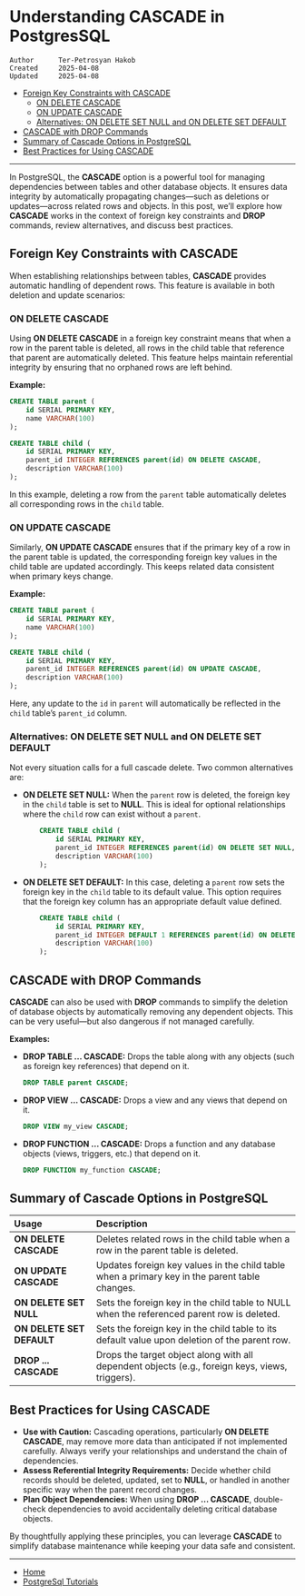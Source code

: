 # Understanding CASCADE in PostgresSQL

```info
Author      Ter-Petrosyan Hakob
Created     2025-04-08
Updated     2025-04-08
```

- [Foreign Key Constraints with CASCADE](#foreign-key-constraints-with-cascade)
    - [ON DELETE CASCADE](#on-delete-cascade)
    - [ON UPDATE CASCADE](#on-update-cascade)
    - [Alternatives: ON DELETE SET NULL and ON DELETE SET DEFAULT](#alternatives-on-delete-set-null-and-on-delete-set-default)
- [CASCADE with DROP Commands](#cascade-with-drop-commands)
- [Summary of Cascade Options in PostgreSQL](#summary-of-cascade-options-in-postgresql)
- [Best Practices for Using CASCADE](#best-practices-for-using-cascade)

---

In PostgreSQL, the **CASCADE** option is a powerful tool for managing dependencies between tables and other database objects. 
It ensures data integrity by automatically propagating changes—such as deletions or updates—across related rows and objects. 
In this post, we’ll explore how **CASCADE** works in the context of foreign key constraints and **DROP** commands, review 
alternatives, and discuss best practices.

## Foreign Key Constraints with CASCADE

When establishing relationships between tables, **CASCADE** provides automatic handling of dependent rows. 
This feature is available in both deletion and update scenarios:

### ON DELETE CASCADE

Using **ON DELETE CASCADE** in a foreign key constraint means that when a row in the parent table is deleted, 
all rows in the child table that reference that parent are automatically deleted. This feature helps maintain 
referential integrity by ensuring that no orphaned rows are left behind.

**Example:**
```sql
CREATE TABLE parent (
    id SERIAL PRIMARY KEY,
    name VARCHAR(100)
);

CREATE TABLE child (
    id SERIAL PRIMARY KEY,
    parent_id INTEGER REFERENCES parent(id) ON DELETE CASCADE,
    description VARCHAR(100)
);
```

In this example, deleting a row from the `parent` table automatically deletes all corresponding rows in the `child` table.

### ON UPDATE CASCADE

Similarly, **ON UPDATE CASCADE** ensures that if the primary key of a row in the parent table is updated, the corresponding foreign key values in the child table are updated accordingly. This keeps related data consistent when primary keys change.

**Example:**
```sql
CREATE TABLE parent (
    id SERIAL PRIMARY KEY,
    name VARCHAR(100)
);

CREATE TABLE child (
    id SERIAL PRIMARY KEY,
    parent_id INTEGER REFERENCES parent(id) ON UPDATE CASCADE,
    description VARCHAR(100)
);
```

Here, any update to the `id` in `parent` will automatically be reflected in the `child` table’s `parent_id` column.

### Alternatives: ON DELETE SET NULL and ON DELETE SET DEFAULT

Not every situation calls for a full cascade delete. Two common alternatives are:

- **ON DELETE SET NULL:** When the `parent` row is deleted, the foreign key in the `child` table is set to **NULL**. 
    This is ideal for optional relationships where the `child` row can exist without a `parent`.
    ```sql
        CREATE TABLE child (
            id SERIAL PRIMARY KEY,
            parent_id INTEGER REFERENCES parent(id) ON DELETE SET NULL,
            description VARCHAR(100)
        );
    ```
- **ON DELETE SET DEFAULT:** In this case, deleting a `parent` row sets the foreign key in the 
    `child` table to its default value. This option requires that the foreign key column has an appropriate default value defined.   
    ```sql
        CREATE TABLE child (
            id SERIAL PRIMARY KEY,
            parent_id INTEGER DEFAULT 1 REFERENCES parent(id) ON DELETE SET DEFAULT,
            description VARCHAR(100)
        );
    ``` 

## CASCADE with DROP Commands

**CASCADE** can also be used with **DROP** commands to simplify the deletion of database objects by automatically 
removing any dependent objects. This can be very useful—but also dangerous if not managed carefully.

**Examples:**
- **DROP TABLE ... CASCADE:** Drops the table along with any objects (such as foreign key references) that depend on it.
    ```sql
    DROP TABLE parent CASCADE;
    ```
- **DROP VIEW ... CASCADE:** Drops a view and any views that depend on it.
    ```sql
    DROP VIEW my_view CASCADE;
    ```
- **DROP FUNCTION ... CASCADE:** Drops a function and any database objects (views, triggers, etc.) that depend on it.
    ```sql 
    DROP FUNCTION my_function CASCADE;
    ```

    
## Summary of Cascade Options in PostgreSQL

|Usage	                    |Description                                                                                    |
|:--------------------------|:----------------------------------------------------------------------------------------------|
|**ON DELETE CASCADE**      |Deletes related rows in the child table when a row in the parent table is deleted.             |
|**ON UPDATE CASCADE**      |Updates foreign key values in the child table when a primary key in the parent table changes.  |
|**ON DELETE SET NULL**     |Sets the foreign key in the child table to NULL when the referenced parent row is deleted.     |
|**ON DELETE SET DEFAULT**  |Sets the foreign key in the child table to its default value upon deletion of the parent row.  |
|**DROP ... CASCADE**       |Drops the target object along with all dependent objects (e.g., foreign keys, views, triggers).|


## Best Practices for Using CASCADE

- **Use with Caution:** Cascading operations, particularly **ON DELETE CASCADE**, may remove more data than anticipated 
    if not implemented carefully. Always verify your relationships and understand the chain of dependencies.
- **Assess Referential Integrity Requirements:** Decide whether child records should be deleted, updated, set to **NULL**, 
    or handled in another specific way when the parent record changes.
- **Plan Object Dependencies:** When using **DROP ... CASCADE**, double-check dependencies to avoid accidentally deleting critical database objects.

By thoughtfully applying these principles, you can leverage **CASCADE** to simplify database maintenance while keeping your data safe and consistent.

---

- [Home](./../../README.md)
- [PostgreSql Tutorials](./../tutorials.md)